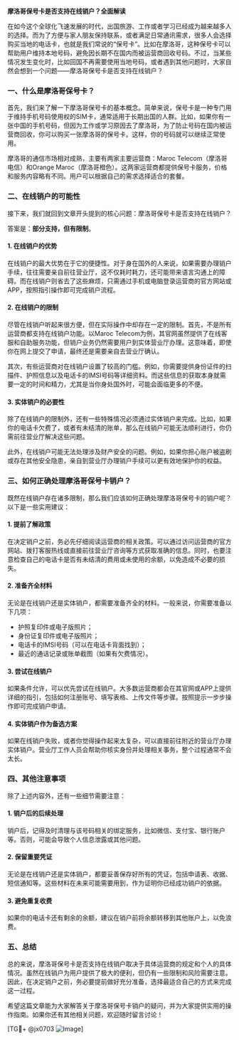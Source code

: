 **摩洛哥保号卡是否支持在线销户？全面解读**

在如今这个全球化飞速发展的时代，出国旅游、工作或者学习已经成为越来越多人的选择。而为了方便与家人朋友保持联系，或者满足日常通讯需求，很多人会选择购买当地的电话卡，也就是我们常说的“保号卡”。比如在摩洛哥，这种保号卡可以帮助用户维持本地号码，避免因长期不在国内而被运营商回收号码。不过，当某些情况发生变化时，比如回国不再需要使用当地号码，或者遇到其他问题时，大家自然会想到一个问题——摩洛哥保号卡是否支持在线销户？

### 一、什么是摩洛哥保号卡？

首先，我们来了解一下摩洛哥保号卡的基本概念。简单来说，保号卡是一种专门用于维持手机号码使用权的SIM卡，通常适用于长期出国的人群。比如，如果你有一张中国的手机号码，但因为工作或学习原因去了摩洛哥，为了防止号码在国内被运营商回收，你可以购买一张摩洛哥的保号卡。这样，你的号码就可以继续正常使用。

摩洛哥的通信市场相对成熟，主要有两家主要运营商：Maroc Telecom（摩洛哥电信）和Orange Maroc（摩洛哥橙色）。这两家运营商都提供保号卡服务，价格和服务内容略有不同。用户可以根据自己的需求选择适合的套餐。

### 二、在线销户的可能性

接下来，我们就回到文章开头提到的核心问题：摩洛哥保号卡是否支持在线销户？

答案是：**部分支持，但有限制**。

#### 1. 在线销户的优势
在线销户的最大优势在于它的便捷性。对于身在国外的人来说，如果需要办理销户手续，往往需要亲自前往营业厅，这不仅耗时耗力，还可能带来语言沟通上的障碍。而在线销户则省去了这些麻烦，只需通过手机或电脑登录运营商的官方网站或APP，按照指引操作即可完成销户流程。

#### 2. 在线销户的限制
尽管在线销户听起来很方便，但在实际操作中却存在一定的限制。首先，不是所有运营商都支持在线销户功能。以Maroc Telecom为例，其官网虽然提供了在线客服和自助服务功能，但销户业务仍然需要用户到实体营业厅办理。这意味着，即使你在网上提交了申请，最终还是需要亲自去营业厅确认。

其次，有些运营商对在线销户设置了较高的门槛。例如，你需要提供身份证件的扫描件、护照信息以及电话卡的IMSI号码等详细资料。而这些信息的获取本身就需要一定的时间和精力，尤其是当你身处国外时，可能会面临更多的不便。

#### 3. 实体销户的必要性
除了在线销户的限制外，还有一些特殊情况必须通过实体销户来完成。比如，如果你的电话卡欠费了，或者有未结清的账单，那么在线销户可能无法顺利进行，你仍需前往营业厅解决这些问题。

此外，在线销户可能无法处理涉及财产安全的问题。例如，如果你担心账户被盗刷或存在其他安全隐患，亲自到营业厅办理销户手续可以更有效地保护你的权益。

### 三、如何正确处理摩洛哥保号卡销户？

既然在线销户存在诸多限制，那么我们应该如何正确处理摩洛哥保号卡的销户呢？以下是一些实用建议：

#### 1. 提前了解政策
在决定销户之前，务必先仔细阅读运营商的相关政策。可以通过访问运营商的官方网站、拨打客服热线或直接前往营业厅咨询等方式获取准确的信息。同时，也要注意检查自己的电话卡是否有未结清的费用或未使用的余额，以免造成不必要的损失。

#### 2. 准备齐全材料
无论是在线销户还是实体销户，都需要准备齐全的材料。一般来说，你需要准备以下几项：
- 护照复印件或电子版照片；
- 身份证复印件或电子版照片；
- 电话卡的IMSI号码（可以在电话卡背面找到）；
- 最近的通话记录或账单截图（如果有欠费情况）。

#### 3. 尝试在线销户
如果条件允许，可以优先尝试在线销户。大多数运营商都会在其官网或APP上提供详细的指引，包括如何注册账号、填写表格、上传文件等步骤。按照提示一步步操作即可完成销户申请。

#### 4. 实体销户作为备选方案
如果在线销户失败，或者你觉得操作起来太复杂，可以直接前往附近的营业厅办理实体销户。营业厅工作人员会帮助你核实身份并处理相关事务，整个过程通常不会太长。

### 四、其他注意事项

除了上述内容外，还有一些细节需要注意：

#### 1. 销户后的后续处理
销户后，记得及时清理与该号码相关的绑定服务，比如微信、支付宝、银行账户等。否则，可能会导致个人信息泄露或其他问题。

#### 2. 保留重要凭证
无论是在线销户还是实体销户，都要妥善保存好所有的凭证，包括申请表、收据、短信通知等。这些材料在未来可能需要用到，作为证明你已经成功销户的依据。

#### 3. 避免重复收费
如果你的电话卡还有剩余的余额，建议在销户前将余额转移到其他账户上，以免浪费。

### 五、总结

总的来说，摩洛哥保号卡是否支持在线销户取决于具体运营商的规定和个人的具体情况。虽然在线销户为用户提供了极大的便利，但仍有一些限制和风险需要注意。因此，在决定销户之前，务必要提前做好充分准备，选择最适合自己的方式来完成这一过程。

希望这篇文章能为大家解答关于摩洛哥保号卡销户的疑问，并为大家提供实用的操作指南。如果你还有其他相关问题，欢迎随时留言讨论！

[TG💪+ @jx0703 ![Image](https://github.com/user-attachments/assets/dbca1d08-cadb-493c-b0ec-ad6f7a83f270)]
